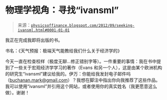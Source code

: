 <!--yml

分类：未分类

日期：2024-05-18 07:00:25

-->

# 物理学视角：寻找“ivansml”

> 来源：[`physicsoffinance.blogspot.com/2012/09/seeking-ivansml.html#0001-01-01`](http://physicsoffinance.blogspot.com/2012/09/seeking-ivansml.html#0001-01-01)

我正在完成我即将出版的书。

书名：《天气预报：极端天气能教给我们什么关于经济学的》

今天一直在检查校样（极度无聊...修正错别字等）。一件重要的事情：我在书中提到了一些关于宏观经济学学习的著作（Evans 和另一个人），这是由某个欧洲机构的研究生“ivansml”建议给我的。伊万：你能给我发封电子邮件吗（buchanan.mark@gmail.com）？我想在脚注中指出你向我推荐了这些作品。我可以使用“ivansml”并引用这个网站，或者使用你的真实姓名（我更愿意这么做）。谢谢！
